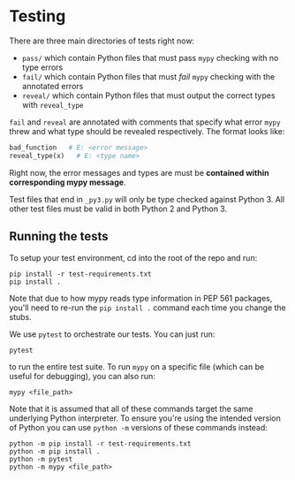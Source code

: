 Testing
=======

There are three main directories of tests right now:

- `pass/` which contain Python files that must pass `mypy` checking with
  no type errors
- `fail/` which contain Python files that must *fail* `mypy` checking
  with the annotated errors
- `reveal/` which contain Python files that must output the correct
  types with `reveal_type`

`fail` and `reveal` are annotated with comments that specify what error
`mypy` threw and what type should be revealed respectively. The format
looks like:

```python
bad_function   # E: <error message>
reveal_type(x)   # E: <type name>
```

Right now, the error messages and types are must be **contained within
corresponding mypy message**.

Test files that end in `_py3.py` will only be type checked against Python 3.
All other test files must be valid in both Python 2 and Python 3.

## Running the tests

To setup your test environment, cd into the root of the repo and run:


```
pip install -r test-requirements.txt
pip install .
```

Note that due to how mypy reads type information in PEP 561 packages, you'll 
need to re-run the `pip install .` command each time you change the stubs.

We use `pytest` to orchestrate our tests. You can just run:

```
pytest
```

to run the entire test suite. To run `mypy` on a specific file (which
can be useful for debugging), you can also run:

```
mypy <file_path>
```

Note that it is assumed that all of these commands target the same 
underlying Python interpreter. To ensure you're using the intended version of
Python you can use `python -m` versions of these commands instead:

```
python -m pip install -r test-requirements.txt
python -m pip install .
python -m pytest
python -m mypy <file_path>
```

